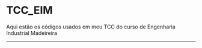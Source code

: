 # TCC_EIM
Aqui estão os códigos usados em meu TCC do curso de Engenharia Industrial Madeireira


---
